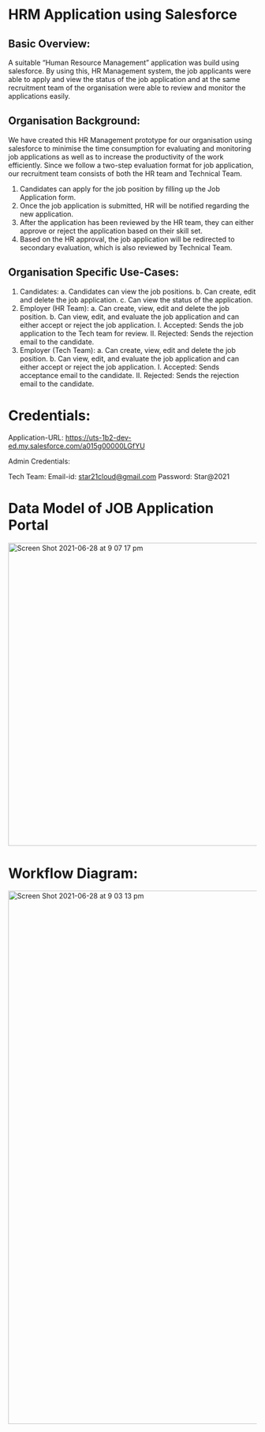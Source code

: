 # HRM Application using Salesforce

## Basic Overview: 

A suitable “Human Resource Management” application was build using salesforce. By using this, HR Management system,
the job applicants were able to apply and view the status of the job application and at the same recruitment team of 
the organisation were able to review and monitor the applications easily.

## Organisation Background:

We have created this HR Management prototype for our organisation using salesforce to minimise the time consumption for evaluating and monitoring job applications as well as to increase the productivity of the work efficiently. Since we follow a two-step evaluation format for job application, our recruitment team consists of both the HR team and Technical Team.

1. Candidates can apply for the job position by filling up the Job Application form.
2. Once the job application is submitted, HR will be notified regarding the new application.
3. After the application has been reviewed by the HR team, they can either approve or reject the application based on their skill set.
4. Based on the HR approval, the job application will be redirected to secondary evaluation, which is also reviewed by Technical Team. 

## Organisation Specific Use-Cases: 

1. Candidates:
    a. Candidates can view the job positions.
    b. Can create, edit and delete the job application.
    c. Can view the status of the application.
2. Employer (HR Team):
    a. Can create, view, edit and delete the job position.
    b. Can view, edit, and evaluate the job application and can either accept or reject the
    job application.
        I. Accepted:
           Sends the job application to the Tech team for review.
        II. Rejected:
            Sends the rejection email to the candidate.
3. Employer (Tech Team):
    a. Can create, view, edit and delete the job position.
    b. Can view, edit, and evaluate the job application and can either accept or reject
    the job application.
        I. Accepted:
           Sends acceptance email to the candidate.
        II. Rejected:
            Sends the rejection email to the candidate.


# Credentials: 

Application-URL: https://uts-1b2-dev-ed.my.salesforce.com/a015g00000LGfYU

Admin Credentials:

Tech Team:
Email-id: star21cloud@gmail.com Password: Star@2021

# Data Model of JOB Application Portal

<img width="614" alt="Screen Shot 2021-06-28 at 9 07 17 pm" src="https://user-images.githubusercontent.com/57209945/123627021-d3f78a80-d854-11eb-86a6-968ae10f789b.png">


# Workflow Diagram:

<img width="1081" alt="Screen Shot 2021-06-28 at 9 03 13 pm" src="https://user-images.githubusercontent.com/57209945/123626483-41ef8200-d854-11eb-8ec7-7dc337bd1497.png">


